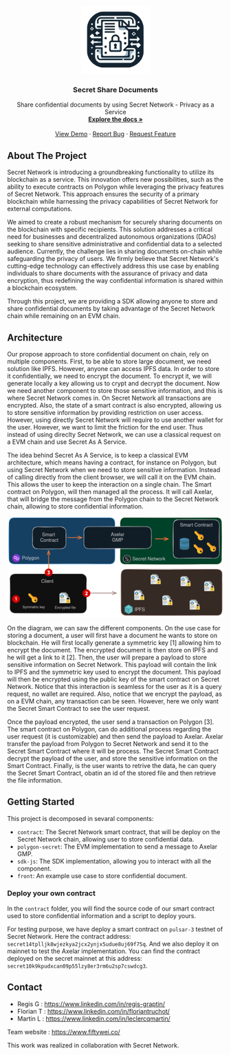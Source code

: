 
<br />
<div align="center">
  <a href="https://github.com/fifty-wei/secret-share-documents">
    <img src="images/logo.png" alt="Logo" width="160" height="160">
  </a>

  <h3 align="center">Secret Share Documents</h3>

  <p align="center">
    Share confidential documents by using Secret Network - Privacy as a Service
    <br />
    <a href="https://github.com/fifty-wei/secret-share-documents"><strong>Explore the docs »</strong></a>
    <br />
    <br />
    <a href="https://github.com/fifty-wei/secret-share-documents">View Demo</a>
    ·
    <a href="https://github.com/fifty-wei/secret-share-documents/issues">Report Bug</a>
    ·
    <a href="https://github.com/fifty-wei/secret-share-documents/issues">Request Feature</a>
  </p>
</div>





## About The Project

Secret Network is introducing a groundbreaking functionality to utilize its blockchain as a service. This innovation offers new possibilities, such as the ability to execute contracts on Polygon while leveraging the privacy features of Secret Network. This approach ensures the security of a primary blockchain while harnessing the privacy capabilities of Secret Network for external computations.

We aimed to create a robust mechanism for securely sharing documents on the blockchain with specific recipients. This solution addresses a critical need for businesses and decentralized autonomous organizations (DAOs) seeking to share sensitive administrative and confidential data to a selected audience. Currently, the challenge lies in sharing documents on-chain while safeguarding the privacy of users. We firmly believe that Secret Network's cutting-edge technology can effectively address this use case by enabling individuals to share documents with the assurance of privacy and data encryption, thus redefining the way confidential information is shared within a blockchain ecosystem.

Through this project, we are providing a SDK allowing anyone to store and share confidential documents by taking advantage of the Secret Network chain while remaining on an EVM chain.  


## Architecture

Our propose approach to store confidential document on chain, rely on multiple components. First, to be able to store large document, we need solution like IPFS. However, anyone can access IPFS data. In order to store it confidentially, we need to encrypt the document. To encrypt it, we will generate locally a key allowing us to crypt and decrypt the document. Now we need another component to store those sensitive information, and this is where Secret Network comes in. On Secret Network all transactions are encrypted. Also, the state of a smart contract is also encrypted, allowing us to store sensitive information by providing restriction on user access. However, using directly Secret Network will require to use another wallet for the user. However, we want to limit the friction for the end user. Thus instead of using direclty Secret Network, we can use a classical request on a EVM chain and use Secret As A Service. 

The idea behind Secret As A Service, is to keep a classical EVM architecture, which means having a contract, for instance on Polygon, but using Secret Network when we need to store sensitive information. Instead of calling directly from the client browser, we will call it on the EVM chain. This allows the user to keep the interaction on a single chain. The Smart contract on Polygon, will then managed all the process. It will call Axelar, that will bridge the message from the Polygon chain to the Secret Network chain, allowing to store confidential information.

<div align="center">
  <img src="images/architecture.png" alt="Architecture" width="800">
</div>

On the diagram, we can saw the different components. On the use case for storing a document, a user will first have a document he wants to store on blockchain. He will first locally generate a symmetric key [1] allowing him to encrypt the document. The encrypted document is then store on IPFS and he will get a link to it [2]. Then, the user will prepare a payload to store sensitive information on Secret Network. This payload will contain the link to IPFS and the symmetric key used to encrypt the document. This payload will then be encrypted using the public key of the smart contract on Secret Network. Notice that this interaction is seamless for the user as it is a query request, no wallet are required. Also, notice that we encrypt the payload, as on a EVM chain, any transaction can be seen. However, here we only want the Secret Smart Contract to see the user request.

Once the payload encrypted, the user send a transaction on Polygon [3]. The smart contract on Polygon, can do additional process regarding the user request (it is customizable) and then send the payload to Axelar. Axelar transfer the payload from Polygon to Secret Network and send it to the Secret Smart Contract where it will be process. The Secret Smart Contract decrypt the payload of the user, and store the sensitive information on the Smart Contract. Finally, is the user wants to retrive the data, he can query the Secret Smart Contract, obatin an id of the stored file and then retrieve the file information.

## Getting Started

This project is decomposed in sevaral components:

- `contract`: The Secret Network smart contract, that will be deploy on the Secret Network chain, allowing user to store confidential data.
- `polygon-secret`: The EVM implementation to send a message to Axelar GMP.
- `sdk-js`: The SDK implementation, allowing you to interact with all the component.
- `front`: An example use case to store confidential document.


### Deploy your own contract

In the `contract` folder, you will find the source code of our smart contract used to store confidential information and a script to deploy yours.

For testing purpose, we have deploy a smart contract on `pulsar-3` testnet of Secret Network. Here the contract address: `secret14tplljk8wjezkya2jcx2ynjx5udue8uj69f75q`. And we also deploy it on mainnet to test the Axelar implementation. You can find the contract deployed on the secret mainnet at this address: `secret10k9kpudxcan09p55lzy8er3rm6u2sp7cswdcg3`.



## Contact

- Regis G : https://www.linkedin.com/in/regis-graptin/
- Florian T : https://www.linkedin.com/in/floriantruchot/
- Martin L : https://www.linkedin.com/in/leclercqmartin/

Team website : https://www.fiftywei.co/

This work was realized in collaboration with Secret Network.

